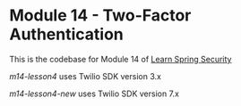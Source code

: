 # Module 14 - Two-Factor Authentication
This is the codebase for Module 14 of [Learn Spring Security](http://bit.ly/github-lss)

_m14-lesson4_ uses Twilio SDK version 3.x

_m14-lesson4-new_ uses Twilio SDK version 7.x


